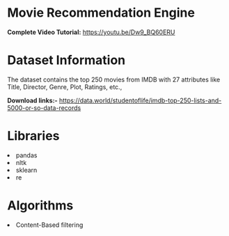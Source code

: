 # Movie Recommendation Engine

**Complete Video Tutorial:** https://youtu.be/Dw9_BQ60ERU

# Dataset Information

The dataset contains the top 250 movies from IMDB with 27 attributes like Title, Director, Genre, Plot, Ratings, etc.,

**Download links:-** 
https://data.world/studentoflife/imdb-top-250-lists-and-5000-or-so-data-records

# Libraries

<li>pandas
<li>nltk
<li>sklearn
<li>re


# Algorithms

<li>Content-Based filtering